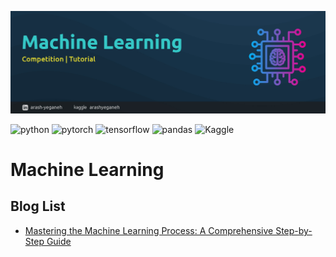 ![](img/header.jpg)

<p>
	<img alt="python" src="https://img.shields.io/badge/Python-1E90FF?logo=python&logoColor=white">
	<img alt="pytorch" src="https://img.shields.io/badge/-PyTorch-ffded8?logo=pytorch&logoColor=E74A2B"/>
	<img alt="tensorflow" src="https://img.shields.io/badge/-TensorFlow-ffdbb5?logo=tensorflow&logoColor=F78100"/>
	<img alt="pandas" src="https://img.shields.io/badge/-Pandas-fcdeef?logo=pandas&logoColor=E00484"/>
	<img alt="Kaggle" src="https://img.shields.io/badge/-Kaggle-blue"/>
</p>

# Machine Learning



## Blog List

* [Mastering the Machine Learning Process: A Comprehensive Step-by-Step Guide](blog/Mastering%20the%20Machine%20Learning%20Process%20A%20Comprehensive%20Step-by-Step%20Guide/README.md)

